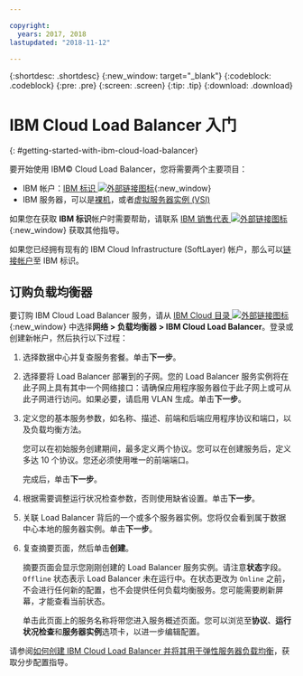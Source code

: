 ```yaml
---

copyright:
  years: 2017, 2018
lastupdated: "2018-11-12"

---
```


{:shortdesc: .shortdesc}
{:new_window: target="_blank"}
{:codeblock: .codeblock}
{:pre: .pre}
{:screen: .screen}
{:tip: .tip}
{:download: .download}


# IBM Cloud Load Balancer 入门
{: #getting-started-with-ibm-cloud-load-balancer}

要开始使用 IBM© Cloud Load Balancer，您将需要两个主要项目：

* IBM 帐户：[IBM 标识 ![外部链接图标](../../icons/launch-glyph.svg "外部链接图标")](https://www.ibm.com/account/us-en/signup/register.html){:new_window}
* IBM 服务器，可以是[裸机](/docs/bare-metal?topic=bare-metal-about)，或者[虚拟服务器实例 (VSI)](/docs/vsi?topic=virtual-servers-getting-started-with-virtual-servers#getting-started-with-virtual-servers)

如果您在获取 **IBM 标识**帐户时需要帮助，请联系 [IBM 销售代表 ![外部链接图标](../../icons/launch-glyph.svg "外部链接图标")](https://www.ibm.com/cloud-computing/bluemix/contact-us){:new_window} 获取其他指导。

如果您已经拥有现有的 IBM Cloud Infrastructure (SoftLayer) 帐户，那么可以[链接帐户](/docs/account?topic=account-unifyingaccounts)至 IBM 标识。

## 订购负载均衡器

要订购 IBM Cloud Load Balancer 服务，请从 [IBM Cloud 目录 ![外部链接图标](../../icons/launch-glyph.svg "外部链接图标")](https://console.bluemix.net/catalog/infrastructure/load-balancer-group){:new_window} 中选择**网络 > 负载均衡器 > IBM Cloud Load Balancer**。登录或创建新帐户，然后执行以下过程：

1. 选择数据中心并复查服务套餐。单击**下一步**。
2. 选择要将 Load Balancer 部署到的子网。您的 Load Balancer 服务实例将在此子网上具有其中一个网络接口：请确保应用程序服务器位于此子网上或可从此子网进行访问。如果必要，请启用 VLAN 生成。单击**下一步**。
3. 定义您的基本服务参数，如名称、描述、前端和后端应用程序协议和端口，以及负载均衡方法。 

	您可以在初始服务创建期间，最多定义两个协议。您可以在创建服务后，定义多达 10 个协议。您还必须使用唯一的前端端口。 
	
	完成后，单击**下一步**。
	
4. 根据需要调整运行状况检查参数，否则使用缺省设置。单击**下一步**。
5. 关联 Load Balancer 背后的一个或多个服务器实例。您将仅会看到属于数据中心本地的服务器实例。单击**下一步**。
6. 复查摘要页面，然后单击**创建**。

	摘要页面会显示您刚刚创建的 Load Balancer 服务实例。请注意**状态**字段。`Offline` 状态表示 Load Balancer 未在运行中。在状态更改为 `Online` 之前，不会进行任何新的配置，也不会提供任何负载均衡服务。您可能需要刷新屏幕，才能查看当前状态。

	单击此页面上的服务名称将带您进入服务概述页面。您可以浏览至**协议**、**运行状况检查**和**服务器实例**选项卡，以进一步编辑配置。

请参阅[如何创建 IBM Cloud Load Balancer 并将其用于弹性服务器负载均衡](/docs/infrastructure/loadbalancer-service?topic=loadbalancer-service-creating-and-using-an-ibm-cloud-load-balancer-for-elastic-server-load-balancing)，获取分步配置指导。
